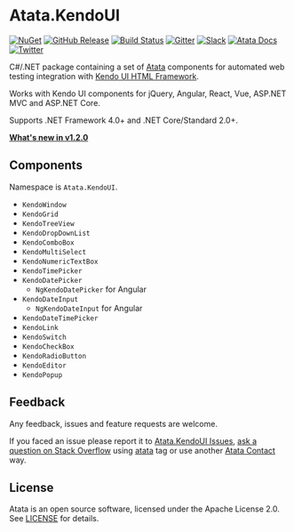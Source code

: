 # Atata.KendoUI

[![NuGet](http://img.shields.io/nuget/v/Atata.KendoUI.svg)](https://www.nuget.org/packages/Atata.KendoUI/)
[![GitHub Release](https://img.shields.io/github/release/atata-framework/atata-kendoui.svg)](https://github.com/atata-framework/atata-kendoui/releases)
[![Build Status](https://dev.azure.com/atata-framework/atata-kendoui/_apis/build/status/atata-kendoui-ci)](https://dev.azure.com/atata-framework/atata-kendoui/_build/latest?definitionId=16)
[![Gitter](https://badges.gitter.im/atata-framework/atata-kendoui.svg)](https://gitter.im/atata-framework/atata-kendoui)
[![Slack](https://img.shields.io/badge/join-Slack-green.svg?colorB=4EB898)](https://join.slack.com/t/atata-framework/shared_invite/enQtNDMzMzk3OTY5NjgzLTJlNzAyN2E3MzY3MDE4ZGE1ZDQzOGY2NThiYWExZTNkNDc5YjdlNzFjYmUwYjZmNDI2MDJlMGQ3ODNlMDljMzU)
[![Atata Docs](https://img.shields.io/badge/docs-Atata_Framework-orange.svg)](https://atata.io)
[![Twitter](https://img.shields.io/badge/follow-@AtataFramework-blue.svg)](https://twitter.com/AtataFramework)

C#/.NET package containing a set of [Atata](https://github.com/atata-framework/atata) components for automated web testing integration with [Kendo UI HTML Framework](http://www.telerik.com/kendo-ui).

Works with Kendo UI components for jQuery, Angular, React, Vue, ASP.NET MVC and ASP.NET Core.

Supports .NET Framework 4.0+ and .NET Core/Standard 2.0+.

**[What's new in v1.2.0](https://atata.io/blog/2019/12/05/atata.kendoui-1.2.0-released/)**

## Components

Namespace is `Atata.KendoUI`.

- `KendoWindow`
- `KendoGrid`
- `KendoTreeView`
- `KendoDropDownList`
- `KendoComboBox`
- `KendoMultiSelect`
- `KendoNumericTextBox`
- `KendoTimePicker`
- `KendoDatePicker`
  -  `NgKendoDatePicker` for Angular
- `KendoDateInput`
  - `NgKendoDateInput` for Angular
- `KendoDateTimePicker`
- `KendoLink`
- `KendoSwitch`
- `KendoCheckBox`
- `KendoRadioButton`
- `KendoEditor`
- `KendoPopup`

## Feedback

Any feedback, issues and feature requests are welcome.

If you faced an issue please report it to [Atata.KendoUI Issues](https://github.com/atata-framework/atata-kendoui/issues),
[ask a question on Stack Overflow](https://stackoverflow.com/questions/ask?tags=atata) using [atata](https://stackoverflow.com/questions/tagged/atata) tag
or use another [Atata Contact](https://atata.io/contact/) way.

## License

Atata is an open source software, licensed under the Apache License 2.0.
See [LICENSE](LICENSE) for details.